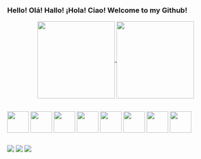 ### Hello! Olá! Hallo! ¡Hola! Ciao! Welcome to my Github!
<div align="center">
  <a href="https://github.com/anuraghazra/github-readme-stats">
    <img align="center" height="180em" src="https://github-readme-stats.vercel.app/api?username=PJRuas&count_private=true&include_all_commits=true&show_icons=true&theme=discord_old_blurple&title_color=487fc7ff&icon_color=487fc7ff&hide_border=false&border_radius=7px&border_color=487fc7ff&custom_title=My+Github+Status" />
  </a>
  <a href="https://github.com/anuraghazra/convoychat">
    <img align="center" height="180em" src="https://github-readme-stats.vercel.app/api/top-langs/?username=PJRuas&theme=discord_old_blurple&hide_border=false&border_radius=7px&border_color=487fc7ff&title_color=487fc7ff&layout=compact" />
  </a>
</div>

##

<div style="display: inline_block" text-align="justify">

  <img align="center" width="50" src="https://cdn.jsdelivr.net/gh/devicons/devicon/icons/angularjs/angularjs-original.svg">
  <img align="center" width="50" src="https://cdn.jsdelivr.net/gh/devicons/devicon/icons/css3/css3-original.svg">
  <img align="center" width="50" src="https://cdn.jsdelivr.net/gh/devicons/devicon/icons/html5/html5-original.svg">
  <img align="center" width="50" src="https://cdn.jsdelivr.net/gh/devicons/devicon/icons/postgresql/postgresql-original.svg">

  <img align="center" width="50" src="https://cdn.jsdelivr.net/gh/devicons/devicon/icons/java/java-original.svg">
  <img align="center" width="50" src="https://cdn.jsdelivr.net/gh/devicons/devicon/icons/javascript/javascript-original.svg">
  <img align="center" width="50" src="https://cdn.jsdelivr.net/gh/devicons/devicon/icons/python/python-original.svg">
  <img align="center" width="50" src="https://cdn.jsdelivr.net/gh/devicons/devicon/icons/typescript/typescript-original.svg">
 
<!--   <img align="right" alt="future-pic" height="150" style="border-radius:50px;" src=""> -->
</div>

##
  <a href = "https://t.me/pjruas"><img src="https://img.shields.io/badge/Telegram-2CA5E0?style=for-the-badge&logo=telegram&logoColor=whitee" target="_blank"></a>
  <a href = "mailto:pjruas123@gmail.com"><img src="https://img.shields.io/badge/-Gmail-%23333?style=for-the-badge&logo=gmail&logoColor=white" target="_blank"></a>
  <a href="https://www.linkedin.com/in/pedro-janelli-da-silva-ruas-b95876172" target="_blank"><img src="https://img.shields.io/badge/-LinkedIn-%230077B5?style=for-the-badge&logo=linkedin&logoColor=white" target="_blank"></a> 

<!--
**PJRuas/PJRuas** is a ✨ _special_ ✨ repository because its `README.md` (this file) appears on your GitHub profile.

Here are some ideas to get you started:

- 🔭 I’m currently working on ...
- 🌱 I’m currently learning ...
- 👯 I’m looking to collaborate on ...
- 🤔 I’m looking for help with ...
- 💬 Ask me about ...
- 📫 How to reach me: ...
- 😄 Pronouns: ...
- ⚡ Fun fact: ...
-->
